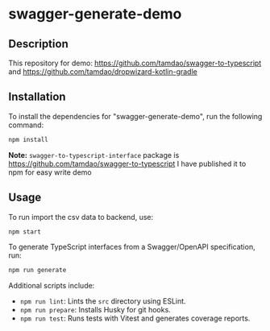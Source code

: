 # swagger-generate-demo

## Description

This repository for demo: https://github.com/tamdao/swagger-to-typescript and https://github.com/tamdao/dropwizard-kotlin-gradle

## Installation

To install the dependencies for "swagger-generate-demo", run the following command:

```bash
npm install
```

**Note:** `swagger-to-typescript-interface` package is https://github.com/tamdao/swagger-to-typescript I have published it to npm for easy write demo

## Usage

To run import the csv data to backend, use:

```bash
npm start
```

To generate TypeScript interfaces from a Swagger/OpenAPI specification, run:

```bash
npm run generate
```

Additional scripts include:

- `npm run lint`: Lints the `src` directory using ESLint.
- `npm run prepare`: Installs Husky for git hooks.
- `npm run test`: Runs tests with Vitest and generates coverage reports.

